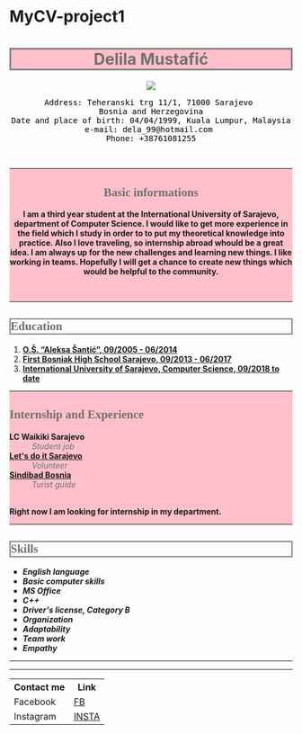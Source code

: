 # MyCV-project1

<html>
<head>
	<title>My CV</title>
	<meta charset="UTF-8"/>
</head>
<body>
<h1 style="background-color:pink; color:#707070; text-align:center; border:3px solid gray;"><b>Delila Mustafić</b></h1>
<center>
<img src="https://scontent.xx.fbcdn.net/v/t1.15752-0/p280x280/122124171_2781776322143736_66710892577849294_n.jpg?_nc_cat=105&ccb=2&_nc_sid=ae9488&_nc_ohc=W8MBcvxMK-AAX_YiGHO&_nc_ad=z-m&_nc_cid=0&_nc_ht=scontent.xx&tp=6&oh=f7eeea98fb2f2beb627ef0811f3f9e96&oe=5FB4FC02"/>
</center>
<pre style="color: black; text-align:center">
Address: Teheranski trg 11/1, 71000 Sarajevo 
Bosnia and Herzegovina
Date and place of birth: 04/04/1999, Kuala Lumpur, Malaysia
e-mail: dela_99@hotmail.com 
Phone: +38761081255
</pre>

<br> <div style="background-color:pink; text-align:center"><hr>
<h2 style="color:#707070; font-family:verdana"> <b>Basic informations </b> </h2>
<p><b> I am a third year student at the International University of Sarajevo, department of Computer Science. I would like to get more experience in the field which I study in order to to put my theoretical knowledge into practice. Also I love traveling, so internship abroad whould be a great idea.  I am always up for the new challenges and learning new things. I like working in teams. Hopefully I will get a chance to create new things which would be helpful to the community.
</b></p> 
<br><hr>
</div>

<h2 style="color:#707070; ; font-family:verdana; border:2px solid gray"> <b>Education</b> </h2> 

<ol>
<li><b><a href="http://osas.edu.ba">O.Š. “Aleksa Šantić”,  09/2005 - 06/2014 </a></b></li> 

<li><b><a href="http://bosnjackagim.edu.ba">First Bosniak High School Sarajevo, 09/2013 - 06/2017</a></b></li>

<li><b><a href="https://www.ius.edu.ba">International University of Sarajevo, Computer Science,  09/2018 to date</a></b></li> 

</ol>


<div style="background-color:pink"><hr>
<h2 style="color:#707070; font-family:verdana"> <b>Internship and Experience</b> </h2> 

<dl>
<dt> <b> LC Waikiki Sarajevo </b></dt> 
 
<dd><i><span style="color:#707070"> Student job </span></i></dd>

<dt><b><a href="http://letsdoit.ba/">Let's do it Sarajevo</a></b></dt> 

<dd><i><span style="color:#707070">Volunteer</span></i></dd>

<dt><b><a href="https://www.instagram.com/sindibad.bosnia/?igshid=dpfkhfw8n9hu&fbclid=IwAR2bkkOkXL_budTXXxVG4f_d3iYlzw0TmEGvpcIsAog50z5X8uJs78PBWNs">Sindibad Bosnia </a></b></dt>

<dd><i><span style="color:#707070">Turist guide</span></i></dd>
<br>
</dl>
<p><b>Right now I am looking for internship in my department.</b></p>
<hr>
</div>

<h2 style="color:#707070; font-family:verdana; border:2px solid gray"> <b>Skills</b> </h2> 

<ul style="list-style-type:square">
<li><b><i>English language</i></b> </li> 


<li><b><i>Basic computer skills</i></b></li> 
 

<li><b><i>MS Office</i></b></li> 


<li><b><i>C++</i></b></li> 


<li><b><i>Driver's license, Category B</i></b></li> 


<li><b><i>Organization</i></b></li> 


<li><b><i>Adaptability</i></b></li> 


<li><b><i>Team work</i></b></li> 


<li><b><i>Empathy</i></b></li> 

</ul>


<hr>
<table style="width:100%">
  <tr>
    <th><b>Contact me</b></th>
    <th><b>Link</b></th> 
  </tr>
  <tr>
    <td>Facebook</td>
    <td><a href="https://www.facebook.com/delila.mustafic">FB</a></td>
  </tr>
  <tr>
  <td>Instagram</td>
  <td><a href="https://www.instagram.com/delilamustafic/">INSTA</a></td>

<hr>




